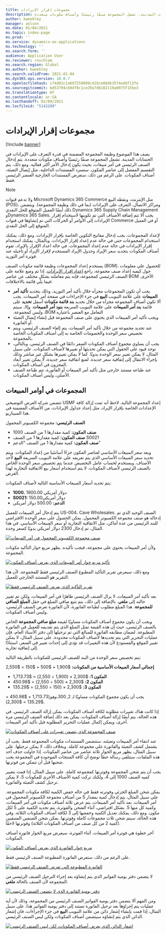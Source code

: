 ```yaml
---
title: مجموعات إقرار الإيرادات
description: يصف هذا الموضوع وظيفة المجموعة المضمنة في قدرة التعرف على الإيرادات في الحسابات المدينة. تشمل المجموعة صنفًا رئيسيًا وأصناف مكونات متعددة.
author: kweekley
manager: aolson
ms.date: 01/04/2021
ms.topic: index-page
ms.prod: ''
ms.service: dynamics-ax-applications
ms.technology: ''
ms.search.form: ''
audience: Application User
ms.reviewer: roschlom
ms.search.region: Global
ms.author: kweekley
ms.search.validFrom: 2021-01-04
ms.dyn365.ops.version: 10.0.7
ms.openlocfilehash: cf4d03c1a697259899c419ce084b35f4eddf13fe
ms.sourcegitcommit: bd53794cb94f8c1ce29a7d6102119a0975f155e3
ms.translationtype: HT
ms.contentlocale: ar-SA
ms.lasthandoff: 02/09/2021
ms.locfileid: "5142289"
---
```

# <a name="revenue-recognition-bundles"></a>مجموعات إقرار الإيرادات

[!include [banner](../includes/banner.md)]

يصف هذا الموضوع وظيفة المجموعة المضمنة في قدرة التعرف على الإيرادات في الحسابات المدينة. تشمل المجموعة صنفًا رئيسيًا وأصناف مكونات متعددة. يتم إدخال الصنف الرئيسي في أمر مبيعات، بحيث يكون إدخال الأمر أكثر فعالية. ومع ذلك، يتم التقسيم المفصل إلى عناصر المكون. ستسرد المستندات الداخلية، مثل إيصال التعبئة، أصناف المكونات. على الرغم من ذلك، ستعرض المستندات الخارجية العنصر الرئيسي فقط.

> [!NOTE]
> ولا تدعم قنوات Microsoft Dynamics 365 Commerce مثل الإنترنت، ونقطه البيع (POS)، ومراكز الاتصال، التعرف على الإيرادات (بما في ذلك وظيفة المجموعة). ويتضمن ذلك أيضًا العميل المتوقع للحل النقدي Dynamics 365 Supply Chain Management وDynamics 365 Sales. يجب ألا تتم إضافة الأصناف التي تم تكوينها لاستخدام إقرار الإيرادات إلى الأوامر أو الحركات التي تم إنشاؤها في قنوات Commerce أو في العميل المتوقع إلى الحل النقدي.

لإعداد المجموعات، يجب إدخال مفاتيح التكوين الخاصة بإقرار الإيرادات. ومع ذلك، يمكنك استخدام المجموعات حتى في حالة عدم إعداد إقرار الإيرادات. وبالمثال، يمكنك استخدام إقرار الإيرادات في حالة عدم إعداد المجموعات. في حالة اعداد الإقرار بالإيراد، تقوم أصناف المكونات بتحديد سعر الإيراد وجدول الإيراد المستخدم لإقرار الإيراد أو تأجيله عند فوترة أمر التوريد.

يستخدم إعداد المجموعات وظيفة قائمة مكونات الصنف (BOM). للحصول علي معلومات حول كيفيه إعداد صنف مجموعة، راجع [‏‫إعداد إقرار الإيرادات‬](revenue-recognition-setup.md). إذا تم وضع علامة على الصنف الرئيسي كمجموعة، فإنه يتم معاملته بشكلٍ مختلف عن عناصر BOM الأخرى. فيما يلي قائمة بالاختلافات:

- يجب أن تكون المجموعات مجزأه خلال تأكيد أمر التوريد، وذلك بتحديد **تأكيد أمر المبيعات** على علامة التبويب **البيع** في جزء الإجراءات في صفحة أمر المبيعات. يجب ألا تكون أصناف المجموعة مجزأه من خلال تحديد **بند قائمة مكونات** أسفل **تحديد** على قائمة **بند أمر المبيعات** على ‏‫علامة التبويب السريعة **بنود أمر المبيعات**. وإلا، سيتم التعامل مع العنصر باعتباره BOM، وليس كمجموعة.
- ويجب تأكيد أمر المبيعات الذي يحتوي على صنف المجموعة قبل إنشاء إيصال التعبئة أو الفاتورة.
- عند تحديد مجموعة من خلال تأكيد أمر المبيعات، يتم إلغاء الصنف الرئيسي، ويتم تخصيص سعر الوحدة والخصومات الخاصة به إلى أصناف المكونات الخاصة بالمجموعة.
- يجب أن يساوي مجموع أصناف المكونات السعر دائمًا في الصنف الرئيسي. وبالتالي، توجد قيود على الحقول التي يمكن تحديثها أو تغييرها لأصناف المكونات. على سبيل المثال، لا يمكن تغيير سعر الوحدة يدويًا. كما لا يمكن تغييرها بشكلٍ غير مباشر وذلك بإجراء الانتقال إلى إتفاقية سعر جديدة. لمنع اتفاقية سعر جديدة، لا يمكن تغيير أبعاد المخزون في أصناف المكونات.
- عند طباعه مستند خارجي مثل تأكيد أمر المبيعات أو الفاتورة، تتم طباعة الصنف الأصلي، وليس أصناف المكونات.

## <a name="bundles-on-sales-orders"></a>المجموعات في أوامر المبيعات

تتضمن شركه العرض التوضيحي USMF إعداد المجموعة التالية. لاحظ أنه تمت إزالة كافة الإعدادات الخاصة بإقرار الإيراد، مثل إعداد جداول الإيرادات، من الأصناف المضمنة في هذا السيناريو.

**الصنف الرئيسي:** مجموعة الكمبيوتر المحمول

- **صنف المكون:** كمية مقدارها 1 من الصنف 1000
- **صنف المكون:** كمية مقدارها 1 من الصنف S0021
- **صنف المكون:** كمية مقدارها 1 من الصنف "الدعم"

ويعد *سعر المبيعات الأساسي* لعناصر المكون جزءًا أساسًيا من إعداد المكونات. ويتم تحديد سعر المبيعات الأساسي الذي يتم تعريفه على علامة التبويب السريعة **البيع** لأحد الأصناف. ويستخدم لحساب عامل التخصيص عندما يتم تخصيص سعر الوحدة الخاص بالصنف الرئيسي لأصناف المكونات. لا يتم استخدام أسعار بيع الاتفاقية التجارية لهذا الغرض.

يتم تحديد أسعار المبيعات الأساسية التالية لأصناف المكونات:

- **1000.** 1900.00 دولار أمريكي
- **S0021:** 150.00دولار أمريكي
- **الدعم:** 500.00 دولار أمريكي

يتم إدخال أمر المبيعات للعميل US-004، Cave Wholesales. الصنف الوحيد الذي تم إدخاله هو صنف مجموعة الكمبيوتر المحمول‬. يمكن الحصول على سعر الوحدة الافتراضي للبند الرئيسي من عدة أماكن، مثل الاتفاقية التجارية أو سعر المبيعات الأساسي. في هذا المثال، تم إدخال 2300 دولار أمريكي يدويًا كسعر وحدة.

[![صنف مجموعة الكمبيوتر المحمول في أمر المبيعات](./media/bundle-01.png)](./media/bundle-01.png)

ولأن أمر المبيعات يحتوي على مجموعة، فيجب تأكيده. يظهر مربع حوار التأكيد مكونات المجموعة.

[![تأكيد مربع حوار أمر المبيعات الذي يعرض أصناف المكون](./media/bundle-02.png)](./media/bundle-02.png)

ومع ذلك، سيعرض تقرير التأكيد المطبوع الصنف الرئيسي فقط للمجموعة، لأن هذا التقرير هو المستند الخارجي للعميل.

[![تقرير التأكيد الذي يعرض الصنف الرئيسي فقط](./media/bundle-03.png)](./media/bundle-03.png)

بعد تأكيد أمر المبيعات، لا يزال الصنف الرئيسي ظاهرًا في أمر المبيعات، ولكن تم تغيير حالته إلى **ملغي**. بالإضافة إلى ذلك، يتم تتبع صافي المبلغ في حقل **المبلغ الصافي للمجموعة**. هذا المبلغ مطلوب لطباعة الفاتورة، لأن الفاتورة تعرض الصنف الرئيسي، وليس أصناف المكونات.

ويجب أن يكون مجموع أصناف المكونات مساويًا لقيمة **مبلغ صافي المجموعة** الخاص بالصنف الرئيسي، حيث إن هذه القيمة تمثل المبلغ الذي يتم تقديمه للعميل في الفاتورة المطبوعة. لضمان مطابقه الفاتورة للمبالغ التي تم ترحيلها إلى دفتر الأستاذ العام، فإن عمليات التحرير التي يتم تحديدها لأصناف المكونات محدودة. على سبيل المثال، لا يمكن تغيير الموقع والمستودع لأن هذه التغييرات قد تؤدي إلى إحداث تغيير في السعر، استنادًا إلى إتفاقية تجارية.

يتم تخصيص سعر الوحدة من البند للصنف الرئيسي للمكونات بالطريقة التالية:

**إجمالي أسعار المبيعات الأساسية من المكونات:** $1,900 + $500 + $150 = $2,550

- **المكون 1:** $2,300 × (1,900 ÷ 2,550) = $1,713.73
- **المكون 2:** $2,300 × (500 ÷ 2,550) = $450.98
- **المكون 3:** $2,300 × (150 ÷ 2,550) = $135.29

يجب أن يكون مجموع المكونات مساويًا لـ $2,300، وهو ($1,713.73 + $450.98 + $135.29 = $2,300).

إذا كانت هناك تغييرات مطلوبة لكافة أصناف المكونات، يمكن إزالة الصنف الرئيسي. في هذه الحالة، يتم أيضًا إزالة أصناف المكونات. يمكن بعد ذلك إضافة الصنف الرئيسي مرة أخرى، ويمكن إكمال عمليات التحرير المطلوبة قبل تأكيد أمر المبيعات.

[![صنف المجموعة الذي يتضمن تغييرات على أصناف المكونات](./media/bundle-04.png)](./media/bundle-04.png)

عند انتقاء أمر المبيعات وتعبئته، ستتضمن المستندات مكونات المجموعة فقط. يجب أن يشتمل كشف التعبئة والفاتورة علي مجموعة كاملة. وبخلاف ذلك، لا يمكن ترحيلها. على سبيل المثال، يظهر مربع الحوار ثلاثة عناصر من عناصر المكونات. إذا حاولت حذف أحد هذه الملفات، ستتلقى رسالة خطأ توضح أن كافة المنتجات الموجودة في المجموعة يجب شحنها قبل أن تتمكن من فوترتها.

يجب أن يتم شحن المجموعة وفوترتها كمجموعة كاملة. على سبيل المثال، إذا قمت بتغيير كميه الصنف 1000 إلى 4، ولكنك تركت كمية الأصناف الأخرى للمكونات 5، لا يمكن ترحيل كشف التعبئة والفاتورة.

يمكن شحن المبلغ الجزئي وفوترته فقط في حاله خفض الكمية لكافة مكونات المجموعة. على سبيل المثال، يتم إدخال كمية بمقدار 5 من أصناف مجموعة الكمبيوتر المحمول في أمر المبيعات. بعد تأكيد أمر المبيعات، يتم عرض ثلاثة أصناف مكونات في أمر المبيعات، وكمية كل منها 5. بشكل افتراضي، أثناء الشحن والفوترة، يتم تحديد الكمية على 5 لكل مكون. ومع ذلك، يمكنك تعديل الكمية وخفضها إلى 3 لكافة أصناف المكونات الثلاثة. وفي هذه الحالة، سيتم شحن ثلاث مجموعات كاملة وفوترتها. يمكن شحن الصنفين المتبقيين (كمية 2 من كل صنف من أصناف المكونات الثلاثة) وفوترتها لاحقًا.

آخر خطوة هي فوترة أمر المبيعات. أثناء الفوترة، سيعرض مربع الحوار فاتورة أصناف المكونات.

[![مربع حوار الفاتورة الذي يعرض أصناف المكون](./media/bundle-06.png)](./media/bundle-06.png)

على الرغم من ذلك، ستعرض الفاتورة المطبوعة الصنف الرئيسي فقط.
 
[![الفاتورة المطبوعة التي تعرض الصنف الرئيسي فقط](./media/bundle-07.png)](./media/bundle-07.png)

لا يتضمن دفتر يومية الفواتير الذي يتم إنشاؤه بعد إجراء الترحيل الصنف الرئيسي من المجموعة لأن الصنف بالحالة **ملغي**.

[![دفتر يومية الفاتورة الذي لا يتضمن الصنف الرئيسي](./media/bundle-08.png)](./media/bundle-08.png)

ومن المهم ألا يتضمن دفتر يومية الفواتير الصنف الرئيسي من المجموعة، وذلك لأن أية عمليات يتم إجراؤها بعد ترحيل الفاتورة تستند إلى دفتر يومية الفواتير هذا. على سبيل المثال، إذا قمت بإنشاء إشعار دائن من علامة التبويب **البيع** في جزء الإجراءات، فان إشعار الدائن الذي يتم إنشاؤه سيتضمن أصناف المكونات ولكن ليس الصنف الرئيسي.

[![إشعار الدائن الذي يعرض أصناف المكونات، لكن ليس الصنف الرئيسي](./media/bundle-09.png)](./media/bundle-09.png)
